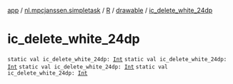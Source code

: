 [app](../../../index.md) / [nl.mpcjanssen.simpletask](../../index.md) / [R](../index.md) / [drawable](index.md) / [ic_delete_white_24dp](.)

# ic_delete_white_24dp

`static val ic_delete_white_24dp: `[`Int`](https://kotlinlang.org/api/latest/jvm/stdlib/kotlin/-int/index.html)
`static val ic_delete_white_24dp: `[`Int`](https://kotlinlang.org/api/latest/jvm/stdlib/kotlin/-int/index.html)
`static val ic_delete_white_24dp: `[`Int`](https://kotlinlang.org/api/latest/jvm/stdlib/kotlin/-int/index.html)
`static val ic_delete_white_24dp: `[`Int`](https://kotlinlang.org/api/latest/jvm/stdlib/kotlin/-int/index.html)